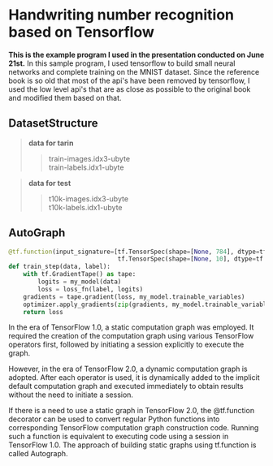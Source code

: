 # Handwriting number recognition based on Tensorflow
**This is the example program I used in the presentation conducted on June 21st.** 
In this sample program, I used tensorflow to build small neural networks and complete training on the MNIST dataset. 
Since the reference book is so old that most of the api's have been removed by tensorflow, I used the low level api's that are as close as possible to the original book and modified them based on that.

## DatasetStructure
> **data for tarin**  
>>train-images.idx3-ubyte  
>>train-labels.idx1-ubyte

> **data for test**  
>> t10k-images.idx3-ubyte  
>> t10k-labels.idx1-ubyte  


## AutoGraph
```python
@tf.function(input_signature=[tf.TensorSpec(shape=[None, 784], dtype=tf.float32),
                              tf.TensorSpec(shape=[None, 10], dtype=tf.float32)])
def train_step(data, label):
    with tf.GradientTape() as tape:
        logits = my_model(data)
        loss = loss_fn(label, logits)
    gradients = tape.gradient(loss, my_model.trainable_variables)
    optimizer.apply_gradients(zip(gradients, my_model.trainable_variables))
    return loss
```

In the era of TensorFlow 1.0, a static computation graph was employed. It required the creation of the computation graph using various TensorFlow operators first, followed by initiating a session explicitly to execute the graph.

However, in the era of TensorFlow 2.0, a dynamic computation graph is adopted. After each operator is used, it is dynamically added to the implicit default computation graph and executed immediately to obtain results without the need to initiate a session. 

If there is a need to use a static graph in TensorFlow 2.0, the @tf.function decorator can be used to convert regular Python functions into corresponding TensorFlow computation graph construction code. Running such a function is equivalent to executing code using a session in TensorFlow 1.0. The approach of building static graphs using tf.function is called Autograph.
